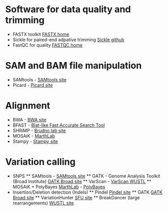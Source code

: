 Software for data quality and trimming
======================================
* FASTX toolkit [FASTX home](http://hannonlab.cshl.edu/fastx_toolkit/)
* Sickle for paired-end adpative trimming [Sickle github](https://github.com/najoshi/sickle)
* FastQC for quality [FASTQC home](http://www.bioinformatics.babraham.ac.uk/projects/fastqc/)

SAM and BAM file manipulation
=============================
* SAMtools - [SAMtools site](http://samtools.sourceforge.net/)
* Picard - [Picard site](http://picard.sourceforge.net/)

Alignment
=========
* BWA - [BWA site](http://bio-bwa.sourceforge.net/)
* BFAST - [Blat-like Fast Accurate Search Tool](http://sourceforge.net/apps/mediawiki/bfast/index.php?title=Main_Page)
* SHRiMP - [Brudno lab site](http://compbio.cs.toronto.edu/shrimp/)
* MOSAiK - [MarthLab](http://bioinformatics.bc.edu/marthlab/Mosaik)
* Stampy - [Stampy site](http://www.well.ox.ac.uk/project-stampy)

Variation calling
=================
* SNPS
** SAMtools - [SAMtools site](http://samtools.sourceforge.net/)
** GATK - Genome Analysis Toolkit (Broad Institute) [GATK Broad site](http://www.broadinstitute.org/gsa/wiki/index.php/Home_Page)
** VarScan - [VarScan WUSTL](http://genome.wustl.edu/software/varscan)
** MOSAiK + PolyBayes [MarthLab](http://bioinformatics.bc.edu/marthlab/Mosaik) - [PolyBayes](http://bioinformatics.bc.edu/marthlab/PolyBayes)
* Insertion/Deletion detection (Indels)
** Pindel [Pindel site](https://trac.nbic.nl/pindel/)
** GATK [GATK Broad site](http://www.broadinstitute.org/gsa/wiki/index.php/Home_Page)
** VariationHunter [SFU site](http://compbio.cs.sfu.ca/strvar.htm)
** BreakDancer (large rearrangements) [WUSTL site](http://gmt.genome.wustl.edu/breakdancer/current/)
 
